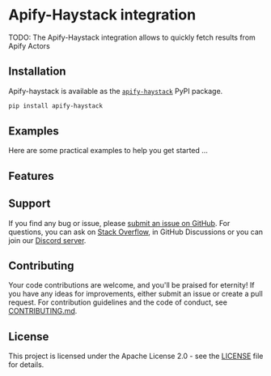 # Apify-Haystack integration

TODO: The Apify-Haystack integration allows to quickly fetch results from Apify Actors

## Installation

Apify-haystack is available as the [`apify-haystack`](https://pypi.org/project/apify-haystack/) PyPI package.

```sh
pip install apify-haystack
```

## Examples

Here are some practical examples to help you get started ...

## Features

## Support

If you find any bug or issue, please [submit an issue on GitHub](https://github.com/apify/apify-haystack/issues).
For questions, you can ask on [Stack Overflow](https://stackoverflow.com/questions/tagged/apify), in GitHub Discussions or you can join our [Discord server](https://discord.com/invite/jyEM2PRvMU).

## Contributing

Your code contributions are welcome, and you'll be praised for eternity!
If you have any ideas for improvements, either submit an issue or create a pull request.
For contribution guidelines and the code of conduct, see [CONTRIBUTING.md](https://github.com/apify/apify-haystack/blob/master/CONTRIBUTING.md).

## License

This project is licensed under the Apache License 2.0 - see the [LICENSE](https://github.com/apify/apify-haystack/blob/master/LICENSE) file for details.
